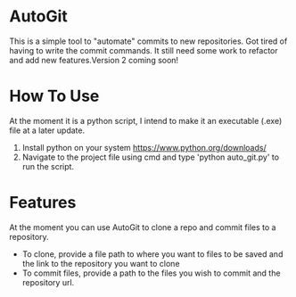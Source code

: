 # **AutoGit**
This is a simple tool to "automate" commits to new repositories. Got tired of having to write the commit commands. It still need some work to refactor and add new features.Version 2 coming soon!

# How To Use
At the moment it is a python script, I intend to make it an executable (.exe) file at a later update.
1. Install python on your system https://www.python.org/downloads/
2. Navigate to the project file using cmd and type 'python auto_git.py' to run the script.

# Features
At the moment you can use AutoGit to clone a repo and commit files to a repository.
- To clone, provide a file path to where you want to files to be saved and the link to the repository you want to clone
- To commit files, provide a path to the files you wish to commit and the repository url. 
